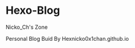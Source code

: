 # Hexo-Blog
Nicko_Ch's Zone

Personal Blog Buid By Hexnicko0x1chan.github.io
<!--stackedit_data:
eyJoaXN0b3J5IjpbNTI3NzAwMjA0XX0=
-->